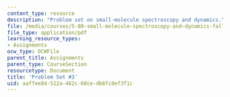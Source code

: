 ```yaml
---
content_type: resource
description: "Problem set on small-molecule spectroscopy and dynamics.\r\n"
file: /media/courses/5-80-small-molecule-spectroscopy-and-dynamics-fall-2008/aaffee84512a462c60cedb6fc8ef3f1c_ps3_1994.pdf
file_type: application/pdf
learning_resource_types:
- Assignments
ocw_type: OCWFile
parent_title: Assignments
parent_type: CourseSection
resourcetype: Document
title: 'Problem Set #3'
uid: aaffee84-512a-462c-60ce-db6fc8ef3f1c
---
```

